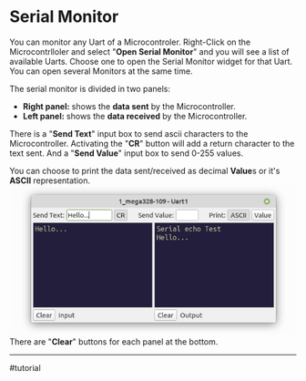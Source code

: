 # Serial Monitor

You can monitor any Uart of a Microcontroler.
Right-Click on the Microcontrlloler and select "**Open Serial Monitor**" and you will see a list of available Uarts.
Choose one to open the Serial Monitor widget for that Uart.
You can open several Monitors at the same time.

The serial monitor is divided in two panels:
- **Right panel:** shows the **data sent** by the Microcontroller.
- **Left panel:** shows the **data received** by the Microcontroller.

There is a "**Send Text**" input box to send ascii characters to the Microcontroller.
Activating the "**CR**" button will add a return character to the text sent.
And a "**Send Value**" input box to send 0-255 values.

You can choose to print the data sent/received as decimal **Value**s or it's **ASCII** representation.
![ser_mon](images/ser_mon.png)
There are "**Clear**" buttons for each panel at the bottom.

---

#tutorial